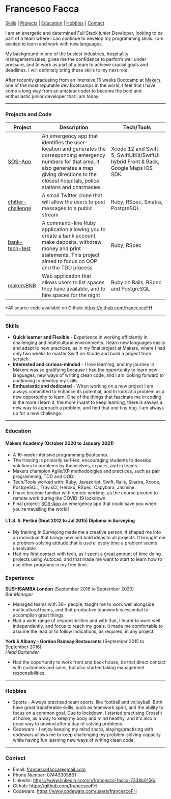 # Francesco Facca
[Skills](#skills) | [Projects](#projects) | [Education](#education) | [Hobbies](#hobbies) | [Contact](#contact)

I am an energetic and determined Full Stack junior Developer, looking to be part of a team where I can continue to develop my programming skills. I am excited to learn and work with new languages.

My background in one of the busiest industries, hospitality management/sales, gives me the confidence to perform well under pressure, and to work as part of a team to achieve crucial goals and deadlines. I will definitely bring these skills to my next role.

After recently graduating from an intensive 16 weeks Bootcamp at [Makers](https://makers.tech/), one of the most reputable dev Bootcamps in the world, I feel that I have come a long way from an amateur coder to become the bold and enthusiastic junior developer that I am today.
***

### <a name="projects">Projects and Code</a>

Project | Description | Tech/Tools
--- | --- | ---
[SOS-App][1] | An emergency app that identifies the user-location and generates the corresponding emergency numbers for that area. It also generates a map giving directions to the closest hospitals, police stations and pharmacies | Xcode 12 and Swift 5, SwiftUIKit/SwiftUI hybrid Front & Back, Google Maps iOS SDK
[chitter-challenge][3] | A small Twitter clone that will allow the users to post messages to a public stream |  Ruby, RSpec, Sinatra, PostgreSQL
[bank-tech-test][2] | A command-line Ruby application allowing you to create a bank account, make deposits, withdraw money and print statements. This project aimed to focus on OOP and the TDD process | Ruby, RSpec
[makersBNB][4] | Web application that allows users to list spaces they have available, and to hire spaces for the night | Ruby on Rails, RSpec and PostgreSQL

*All source code available on Github: https://github.com/francescoFH
***

### <a name="skills">Skills</a>

- **Quick learner and Flexible** -   Experience in working efficiently in challenging and multicultural environments. I learn new languages easily and adapt to new practices, as in my final project at Makers, where I had only two weeks to master Swift on Xcode and build a project from scratch.
- **Interested and curious-minded** - I love learning, and my journey in Makers was so gratifying because I had the opportunity to learn new languages, new ways of writing clean code, and I am looking forward to continuing to develop my skills.
- **Enthusiastic and dedicated** - When working on a new project I am always committed to enhance its potential, and to look at a problem as a new opportunity to learn.
One of the things that fascinate me in coding is the more I learn it, the more I want to keep learning, there is always a new way to approach a problem, and find that one tiny bug. I am always up for a new challenge.
***

### <a name="education">Education</a>

#### Makers Academy (October 2020 to January 2021)

- A 16-week intensive programming Bootcamp.
- The training is primarily self-led, encouraging students to develop solutions to problems by themselves, in pairs, and in teams.
- Makers champion Agile/XP methodologies and practices, such as pair programming, TDD and OOD.
- Tech/Tools worked with: Ruby, Javascript, Swift, Rails, Sinatra, Xcode, PostgreSQL, TravisCI, Heroku, RSpec, Capybara, Jasmine.
- I have become familiar with remote working, as the course pivoted to remote work during the COVID-19 lockdown.
- Final project: [SOS-App][1] an emergency app that could save you when you're travelling the world!

#### I.T.S. S. Pertini (Sept 2012 to Jul 2015) Diploma in Surveying
- My training in Surveying made me a creative person, it shaped me into an individual that brings new and bold ideas to all projects. It brought me a problem-solving attitude that is useful every time a problem seems unsolvable.
- Had my first contact with tech, as I spent a great amount of time doing projects using Autocad, and that made me want to start to learn how to use other programs in my free time.

### Experience

**SUSHISAMBA London** (September 2016 to September 2020)  
_Bar Manager_
- Managed teams with 30+ people, taught me to work well alongside multicultural teams, and that productive teamwork is essential to accomplish great things.
- Had a wide range of responsibilities and with that, I learnt to work well independently, and focus to reach my goals. It made me comfortable to assume the lead or to follow indications, as required, in any project.

**York & Albany - Gordon Ramsay Restaurants** (September 2015 to September 2016)  
_Head Bartender_
- Had the opportunity to work front and back house, be that direct contact with customers and sales, but also started taking management responsibilities.
***

### <a name="hobbies">Hobbies</a>

- Sports - Always practised team sports, like football and volleyball. Both have great transferable skills, such as teamwork spirit, and the ability to focus on a common goal. Due to lockdown, I started practising Crossfit at home, as a way to keep my body and mind healthy, and it's also a great way to unwind after a day of solving problems.
- Codewars - I enjoy keeping my mind sharp, playing/practising with codewars allows me to keep challenging my problem-solving capacity while having fun learning new ways of writing clean code.
***

### <a name="contact">Contact</a>
 - Email: francescofacca@gmail.com
 - Phone Number: 07443305861
 - Linkedin: https://www.linkedin.com/in/francesco-facca-7338b0156/
 - Github: https://github.com/francescoFH
 - Codewars: https://www.codewars.com/users/francescoFH

[1]: https://github.com/francescoFH/SOS-App
[2]: https://github.com/francescoFH/bank-tech-test
[3]: https://github.com/francescoFH/chitter-challenge
[4]: https://github.com/francescoFH/BNB-Group-Challenge
